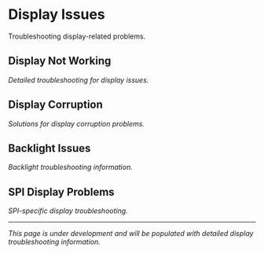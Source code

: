 # Display Issues

Troubleshooting display-related problems.

## Display Not Working

*Detailed troubleshooting for display issues.*

## Display Corruption

*Solutions for display corruption problems.*

## Backlight Issues

*Backlight troubleshooting information.*

## SPI Display Problems

*SPI-specific display troubleshooting.*

---

*This page is under development and will be populated with detailed display troubleshooting information.*